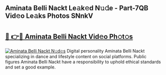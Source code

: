 ## Aminata Belli Nackt Le𝚊k𝚎d N𝚞𝚍e - Part-7QB Vid𝚎o Le𝚊ks Photos SNnkV

# <h2><a href="http://fb75pgr.evod.top/?m=Aminata+Belli+Nackt">🔗 👉🔴 Aminata Belli Nackt Vid𝚎o Ph𝚘t𝚘s</a></h2>

[![Aminata Belli Nackt N𝚞d𝚎s](https://i.imgur.com/8V9OHl7.gif)](http://fb75pgr.evod.top/?m=Aminata+Belli+Nackt)
Digital personality Aminata Belli Nackt specializing in dance and lifestyle content on social platforms. Public figures Aminata Belli Nackt have a responsibility to uphold ethical standards and set a good example. 
